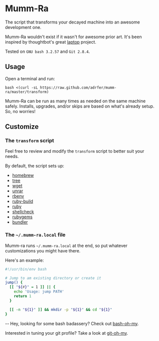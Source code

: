 # Mumm-Ra
The script that transforms your decayed machine into an awesome development one.

Mumm-Ra wouldn't exist if it wasn't for awesome prior art. It's been inspired by thoughtbot's great [laptop](https://github.com/thoughtbot/laptop) project.

Tested on `GNU bash 3.2.57` and `Git 2.8.4`.

## Usage

Open a terminal and run:

    bash <(curl -sL https://raw.github.com/adrfer/mumm-ra/master/transform)

Mumm-Ra can be run as many times as needed on the same machine safely. Installs, upgrades, and/or skips are based on what's already setup. So, no worries!

## Customize

### The `transform` script

Feel free to review and modify the `transform` script to better suit your needs.

By default, the script sets up:

- [homebrew](http://brew.sh)
- [tree](http://mama.indstate.edu/users/ice/tree)
- [wget](https://www.gnu.org/software/wget)
- [unrar](http://www.rarlab.com)
- [rbenv](https://github.com/sstephenson/rbenv)
- [ruby-build](https://github.com/sstephenson/ruby-build)
- [ruby](https://www.ruby-lang.org)
- [shellcheck](http://www.shellcheck.net)
- [rubygems](https://rubygems.org)
- [bundler](http://bundler.io)

### The `~/.mumm-ra.local` file

Mumm-ra runs `~/.mumm-ra.local` at the end, so put whatever customizations you might have there.

Here's an example:

```sh
#!/usr/bin/env bash

# Jump to am existing directory or create it
jump() {
  [[ "${#}" = 1 ]] || {
    echo 'Usage: jump PATH'
    return 1
  }

  [[ -n "${1}" ]] && mkdir -p "${1}" && cd "${1}"
}
```

--
Hey, looking for some bash badassery? Check out [bash-oh-my](https://github.com/adrfer/bash-oh-my).

Interested in tuning your git profile? Take a look at [git-oh-my](https://github.com/adrfer/git-oh-my).
